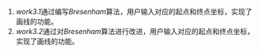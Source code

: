 1. *work3.1*通过编写*Bresenham*算法，用户输入对应的起点和终点坐标，实现了画线的功能。
2. *work3.2*通过对*Bresenham*算法进行改进，用户输入对应的起点和终点坐标，实现了画线的功能。